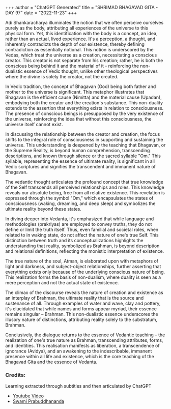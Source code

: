 +++
author = "ChatGPT Generated"
title = "SHRIMAD BHAGAVAD GITA - DAY 97"
date = "2022-11-23"
+++

Adi Shankaracharya illuminates the notion that we often perceive ourselves purely as the body, attributing all experiences of the universe to this physical form. Yet, this identification with the body is a concept, an idea, rather than an actual, lived experience. It's a perception, a thought, and inherently contradicts the depth of our existence, thereby defining contradiction as essentially notional. This notion is underscored by the Vedas, which treat the universe as a creation, necessitating a conscious creator. This creator is not separate from his creation; rather, he is both the conscious being behind it and the material of it - reinforcing the non-dualistic essence of Vedic thought, unlike other theological perspectives where the divine is solely the creator, not the created.

In Vedic tradition, the concept of Bhagavan (God) being both father and mother to the universe is significant. This metaphor illustrates that Bhagavan is the efficient cause (Nimitta) and the material cause (Upadan), embodying both the creator and the creation's substance. This non-duality extends to the assertion that everything exists in relation to consciousness. The presence of conscious beings is presupposed by the very existence of the universe, reinforcing the idea that without this consciousness, the universe itself cannot exist.

In discussing the relationship between the creator and creation, the focus shifts to the integral role of consciousness in supporting and sustaining the universe. This understanding is deepened by the teaching that Bhagavan, or the Supreme Reality, is beyond human comprehension, transcending descriptions, and known through silence or the sacred syllable "Om." This syllable, representing the essence of ultimate reality, is significant in all Vedic scriptures and signifies the transcendent and immanent nature of Bhagavan.

The vedantic thought articulates the profound concept that true knowledge of the Self transcends all perceived relationships and roles. This knowledge reveals our absolute being, free from all relative existence. This revelation is expressed through the symbol "Om," which encapsulates the states of consciousness (waking, dreaming, and deep sleep) and symbolizes the ultimate reality beyond these states.

In diving deeper into Vedanta, it's emphasized that while language and methodologies (prakriyas) are employed to convey truths, they do not define or limit the truth itself. Thus, even familial and societal roles, when related to in waking state, do not affect the nature of one's true Self. This distinction between truth and its conceptualizations highlights the understanding that reality, symbolized as Brahman, is beyond description and relational definitions, reflecting the monistic interpretation of existence.

The true nature of the soul, Atman, is elaborated upon with metaphors of light and darkness, and subject-object relationships, further asserting that everything exists only because of the underlying conscious nature of being. This realization forms the basis of non-dualism, where duality is seen as a mere perception and not the actual state of existence.

The climax of the discourse reveals the nature of creation and existence as an interplay of Brahman, the ultimate reality that is the source and sustenance of all. Through examples of water and wave, clay and pottery, it's elucidated that while names and forms appear myriad, their essence remains singular – Brahman. This non-dualistic essence underscores the illusory nature of distinctions, attributing reality solely to the substratum, Brahman.

Conclusively, the dialogue returns to the essence of Vedantic teaching – the realization of one's true nature as Brahman, transcending attributes, forms, and identities. This realisation manifests as liberation, a transcendence of ignorance (Avidya), and an awakening to the indescribable, immanent presence within all life and existence, which is the core teaching of the Bhagavad Gita and the essence of Vedanta.

### Credits:
Learning extracted through subtitles and then articulated by ChatGPT  
* [Youtube Video](https://www.youtube.com/watch?v=G0-FSlyq65k)  
* [Swami Prabuddhananda](https://www.youtube.com/@upanishadswithswamiprabudd4019/streams)
